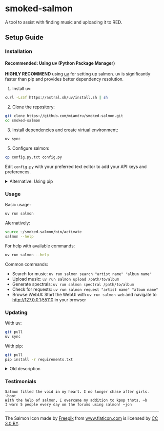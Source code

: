 # smoked-salmon

A tool to assist with finding music and uploading it to RED.

## Setup Guide

### Installation

#### Recommended: Using uv (Python Package Manager)

**HIGHLY RECOMMEND** using [uv](https://github.com/astral-sh/uv) for setting up salmon. uv is significantly faster than pip and provides better dependency resolution.

1. Install uv:
```bash
curl -LsSf https://astral.sh/uv/install.sh | sh
```

2. Clone the repository:
```bash
git clone https://github.com/miandru/smoked-salmon.git
cd smoked-salmon
```

3. Install dependencies and create virtual environment:

```bash
uv sync
```

5. Configure salmon:
```bash
cp config.py.txt config.py
```
Edit `config.py` with your preferred text editor to add your API keys and preferences.
<details>
<summary>Alternative: Using pip </summary>

1. Clone the repository:
```bash
git clone https://github.com/ligh7s/smoked-salmon.git
cd smoked-salmon
```

2. Create and activate a virtual environment:
```bash
python -m venv venv
source venv/bin/activate  # On Windows use: venv\Scripts\activate
```

3. Install dependencies:
```bash
pip install -r requirements.txt
```

4. Configure salmon:
```bash
cp config.py.txt config.py
```
Edit `config.py` with your preferred text editor to add your API keys and preferences.
</details>

### Usage

Basic usage:
```bash
uv run salmon
```
Alernatively:
```bash
source ~/smoked-salmon/bin/activate
salmon --help
```

For help with available commands:
```bash
uv run salmon --help
```

Common commands:
- Search for music: `uv run salmon search "artist name" "album name"`
- Upload music: `uv run salmon upload /path/to/album`
- Generate spectrals: `uv run salmon spectral /path/to/album`
- Check for requests: `uv run salmon request "artist name" "album name"`
- Browse WebUI: Start the WebUI with `uv run salmon web` and navigate to http://127.0.0.1:55110 in your browser

### Updating

With uv:
```bash
git pull
uv sync
```

With pip:
```bash
git pull
pip install -r requirements.txt
```

<details>
<summary>Old description</summary>
    All information pertaining to its use can be found in the wiki.

    Wiki: https://github.com/ligh7s/smoked-salmon/wiki

    ### Plugin Installation

    Clone plugins into the plugins/ folder. Salmon will automatically detect
    and import them. Their CLI commands should appear when salmon is next ran.

    ### Colors

    The different terminal colors used throughout salmon will generally stick to the
    following pattern of use.

    - **Default** - Information on what salmon is doing
    - **Red** - Failure, urgent, requires attention
    - **Green** - Success, no problems found
    - **Yellow** - Information block headers
    - **Cyan** - Section headers
    - **Magenta** - User prompts, attention please!
</details>

### Testimonials

```
Salmon filled the void in my heart. I no longer chase after girls. ~boot
With the help of salmon, I overcame my addition to kpop thots. ~b
I warn 5 people every day on the forums using salmon! ~jon
```

---

The Salmon Icon made by <a href="http://www.freepik.com" title="Freepik">Freepik</a> from
<a href="https://www.flaticon.com/" title="Flaticon">www.flaticon.com</a> is licensed by
<a href="http://creativecommons.org/licenses/by/3.0/" title="Creative Commons BY 3.0"
target="_blank">CC 3.0 BY</a>.
